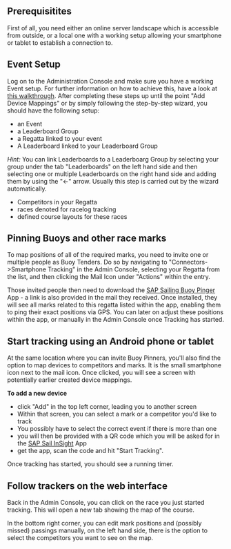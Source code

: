 ## Prerequisitites
First of all, you need either an online server landscape which is accessible from outside, or a local one with a working setup allowing your smartphone or tablet to establish a connection to.

## Event Setup
Log on to the Administration Console and make sure you have a working Event setup.
For further information on how to achieve this, have a look at [this walkthrough](./wiki/racelog-tracking/walkthrough).
After completing these steps up until the point "Add Device Mappings" or by simply following the step-by-step wizard, you should have the following setup:

* an Event
* a Leaderboard Group
* a Regatta linked to your event
* A Leaderboard linked to your Leaderboard Group

_Hint:_ You can link Leaderboards to a Leaderboarg Group by selecting your group under the tab "Leaderboards" on the left hand side and then selecting one or multiple Leaderboards on the right hand side and adding them by using the "<-" arrow.
Usually this step is carried out by the wizard automatically.

* Competitors in your Regatta
* races denoted for racelog tracking
* defined course layouts for these races

## Pinning Buoys and other race marks
To map positions of all of the required marks, you need to invite one or multiple people as Buoy Tenders. Do so by navigating to "Connectors->Smartphone Tracking" in the Admin Console, selecting your Regatta from the list, and then clicking the Mail Icon under "Actions" within the entry.

Those invited people then need to download the [SAP Sailing Buoy Pinger](https://play.google.com/store/apps/details?id=com.sap.sailing.android.buoy.positioning.app) App - a link is also provided in the mail they received. Once installed, they will see all marks related to this regatta listed within the app, enabling them to ping their exact positions via GPS.
You can later on adjust these positions within the app, or manually in the Admin Console once Tracking has started.

## Start tracking using an Android phone or tablet
At the same location where you can invite Buoy Pinners, you'll also find the option to map devices to competitors and marks. It is the small smartphone icon next to the mail icon. Once clicked, you will see a screen with potentially earlier created device mappings.

**To add a new device**

* click "Add" in the top left corner, leading you to another screen
* Within that screen, you can select a mark or a competitor you'd like to track
* You possibly have to select the correct event if there is more than one
* you will then be provided with a QR code which you will be asked for in the [SAP Sail InSight](https://play.google.com/store/apps/details?id=com.sap.sailing.android.tracking.app) App
* get the app, scan the code and hit "Start Tracking".

Once tracking has started, you should see a running timer.

## Follow trackers on the web interface
Back in the Admin Console, you can click on the race you just started tracking. This will open a new tab showing the map of the course.

In the bottom right corner, you can edit mark positions and (possibly missed) passings manually, on the left hand side, there is the option to select the competitors you want to see on the map.
